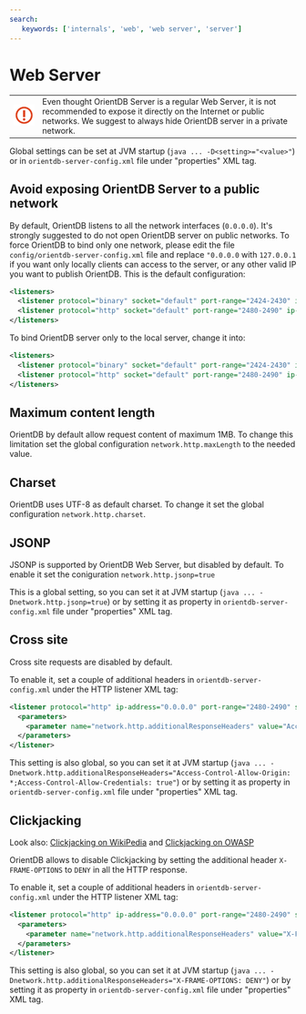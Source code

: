 ```yaml
---
search:
   keywords: ['internals', 'web', 'web server', 'server']
---
```


# Web Server

|   |   |
|---|---|
|![](../images/warning.png)|Even thought OrientDB Server is a regular Web Server, it is not recommended to expose it directly on the Internet or public networks. We suggest to always hide OrientDB server in a private network.|

Global settings can be set at JVM startup (`java ... -D<setting>="<value>"`) or in `orientdb-server-config.xml` file under "properties" XML tag.

## Avoid exposing OrientDB Server to a public network

By default, OrientDB listens to all the network interfaces (`0.0.0.0`). It's strongly suggested to do not open OrientDB server on public networks. To force OrientDB to bind only one network, please edit the file `config/orientdb-server-config.xml` file and replace `"0.0.0.0` with `127.0.0.1` if you want only locally clients can access to the server, or any other valid IP you want to publish OrientDB. This is the default configuration:

```xml
<listeners>
  <listener protocol="binary" socket="default" port-range="2424-2430" ip-address="0.0.0.0"/>
  <listener protocol="http" socket="default" port-range="2480-2490" ip-address="0.0.0.0">
</listeners>
```

To bind OrientDB server only to the local server, change it into:

```xml
<listeners>
  <listener protocol="binary" socket="default" port-range="2424-2430" ip-address="127.0.0.1"/>
  <listener protocol="http" socket="default" port-range="2480-2490" ip-address="127.0.0.1">
</listeners>
```

## Maximum content length

OrientDB by default allow request content of maximum 1MB. To change this limitation set the global configuration `network.http.maxLength` to the needed value.

## Charset

OrientDB uses UTF-8 as default charset. To change it set the global configuration `network.http.charset`.

## JSONP

JSONP is supported by OrientDB Web Server, but disabled by default. To enable it set the coniguration `network.http.jsonp=true`

This is a global setting, so you can set it at JVM startup (`java ... -Dnetwork.http.jsonp=true`) or by setting it as property in `orientdb-server-config.xml` file under "properties" XML tag.

## Cross site
Cross site requests are disabled by default.

To enable it, set a couple of additional headers in `orientdb-server-config.xml` under the HTTP listener XML tag:

```xml
<listener protocol="http" ip-address="0.0.0.0" port-range="2480-2490" socket="default">
  <parameters>
    <parameter name="network.http.additionalResponseHeaders" value="Access-Control-Allow-Origin: *;Access-Control-Allow-Credentials: true" />
  </parameters>
</listener>
```

This setting is also global, so you can set it at JVM startup (`java ... -Dnetwork.http.additionalResponseHeaders="Access-Control-Allow-Origin: *;Access-Control-Allow-Credentials: true"`) or by setting it as property in `orientdb-server-config.xml` file under "properties" XML tag.


## Clickjacking

Look also: [Clickjacking on WikiPedia](https://en.wikipedia.org/wiki/Clickjacking) and  [Clickjacking on OWASP](https://www.owasp.org/index.php/Clickjacking)

OrientDB allows to disable Clickjacking by setting the additional header `X-FRAME-OPTIONS` to `DENY` in all the HTTP response. 

To enable it, set a couple of additional headers in `orientdb-server-config.xml` under the HTTP listener XML tag:

```xml
<listener protocol="http" ip-address="0.0.0.0" port-range="2480-2490" socket="default">
  <parameters>
    <parameter name="network.http.additionalResponseHeaders" value="X-FRAME-OPTIONS: DENY" />
  </parameters>
</listener>
```

This setting is also global, so you can set it at JVM startup (`java ... -Dnetwork.http.additionalResponseHeaders="X-FRAME-OPTIONS: DENY"`) or by setting it as property in `orientdb-server-config.xml` file under "properties" XML tag.
